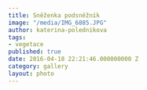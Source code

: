 ```yaml
---
title: Sněženka podsněžník
image: "/media/IMG_6885.JPG"
author: katerina-polednikova
tags:
- vegetace
published: true
date: 2016-04-18 22:21:46.000000000 Z
category: gallery
layout: photo
---
```

